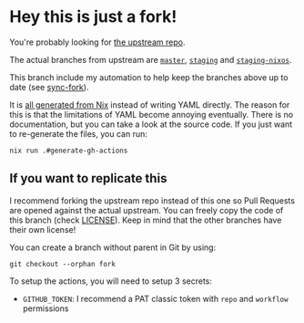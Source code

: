 # Hey this is just a fork!

You're probably looking for [the upstream
repo](https://github.com/NixOS/nixpkgs).

The actual branches from upstream are
[`master`](https://github.com/thiagokokada/nixpkgs/tree/master),
[`staging`](https://github.com/thiagokokada/nixpkgs/tree/staging) and
[`staging-nixos`](https://github.com/thiagokokada/nixpkgs/tree/staging-nixos).

This branch include my automation to help keep the branches above up to date
(see [sync-fork](./actions/sync-fork.nix)).

It is [all generated from
Nix](https://kokada.dev/blog/generating-yaml-files-with-nix/) instead of
writing YAML directly. The reason for this is that the limitations of YAML
become annoying eventually. There is no documentation, but you can take a look
at the source code. If you just want to re-generate the files, you can run:

```console
nix run .#generate-gh-actions
```

## If you want to replicate this

I recommend forking the upstream repo instead of this one so Pull Requests are
opened against the actual upstream. You can freely copy the code of this branch
(check [LICENSE](./LICENSE)). Keep in mind that the other branches have their
own license!

You can create a branch without parent in Git by using:

```console
git checkout --orphan fork
```

To setup the actions, you will need to setup 3 secrets:

- `GITHUB_TOKEN`: I recommend a PAT classic token with `repo` and `workflow`
  permissions
